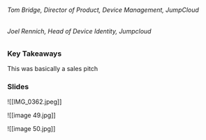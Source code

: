 ###### Tom Bridge, Director of Product, Device Management, JumpCloud
###### Joel Rennich, Head of Device Identity, Jumpcloud

### Key Takeaways
This was basically a sales pitch

### Slides
![[IMG_0362.jpeg]]

![[image 49.jpg]]

![[image 50.jpg]]

